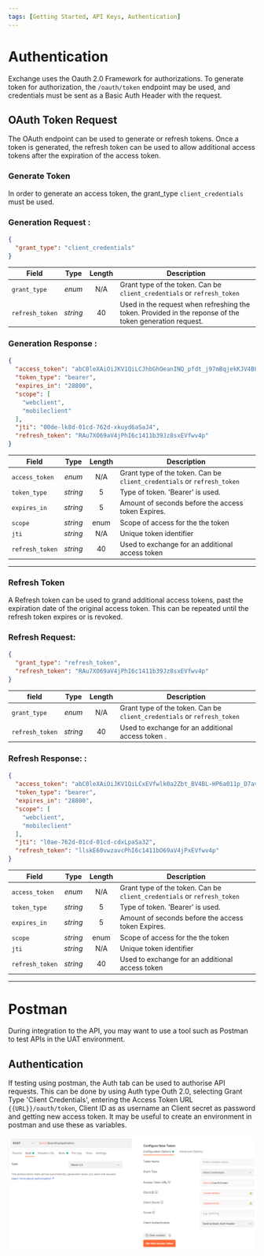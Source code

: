 ```yaml
---
tags: [Getting Started, API Keys, Authentication]
---
```

# Authentication

Exchange uses the Oauth 2.0 Framework for authorizations. To generate token for authorization, the `/oauth/token` endpoint may be used, and credentials must be sent as a Basic Auth Header with the request.

## OAuth Token Request

The OAuth endpoint can be used to generate or refresh tokens. Once a token is generated, the refresh token can be used to allow additional access tokens after the expiration of the access token.

### Generate Token

In order to generate an access token, the grant_type `client_credentials` must be used.

<!--
type: tab
titles: Generate Token Request , Generate Token Response
-->
### Generation Request : 

```json
{
  "grant_type": "client_credentials"
}
```


| Field | Type | Length | Description |
| -------- | :--: | :------------: | ------------------ |
| `grant_type` | *enum* | N/A |  Grant type of the token. Can be `client_credentials` or `refresh_token` |
| `refresh_token` | *string* | 40 | Used in the request when refreshing the token. Provided in the reponse of the token generation request.  |


<!-- type: tab -->

### Generation Response : 

```json
{
  "access_token": "abC0leXAiOiJKV1QiLCJhbGhOeanINQ_pfdt_j97mBqjekKJV4BL-HP6a011p_D7avcSaJ4SeG_tis9D_Gfh66MY7BN73IcAC9Sb_qxaFxSavxvW_d6Nk9hfg8y4OSb7HEB58sxEVfuJ87dsmURWsJz8sxEVfwlk0a2Zbt_BqjekK-Yk-DiJFwiaTtbBqjekKJV4jPhIsxEVfws_wz2MMxkuydcpGl5m-rIpIwT9xAE0avcSaJ4S_4hTU1llskE60vwzv27_URWsJz8sxEVfwlk0a2ZbtXB32u3ERSVyD7TaQjme64Va4ac.rQCcRAu7XObjap3szzy3URWsJzwlk0a2Zbt",
  "token_type": "bearer",
  "expires_in": "28800",
  "scope": [
    "webclient",
    "mobileclient"
  ],
  "jti": "00de-lk8d-01cd-762d-xkuyd6aSaJ4",
  "refresh_token": "RAu7XO69aV4jPhI6c1411b39Jz8sxEVfwv4p"
}

```
| Field | Type | Length | Description |
| -------- | :--: | :------------: | ------------------ |
| `access_token` | *enum* | N/A |  Grant type of the token. Can be `client_credentials` or `refresh_token` |
| `token_type` | *string* | 5 | Type of token. 'Bearer' is used.  |
| `expires_in` | *string* | 5 | Amount of seconds before the access token Expires.  |
| `scope` | *string* | enum | Scope of access for the the token  |
| `jti` | *string* | N/A | Unique token identifier  |
| `refresh_token` | *string* | 40 | Used to exchange for an additional access token  |

---

<!-- type: tab-end -->

### Refresh Token

A Refresh token can be used to grand additional access tokens, past the expiration date of the original access token. This can be repeated until the refresh token expires or is revoked.

### Refresh Request: 
<!--
type: tab
titles: Refresh Token Request , Refresh Token Response
-->

```json
{
  "grant_type": "refresh_token",
  "refresh_token": "RAu7XO69aV4jPhI6c1411b39Jz8sxEVfwv4p"
}

```

| field | Type | Length | Description |
| -------- | :--: | :------------: | ------------------ |
| `grant_type` | *enum* | N/A |  Grant type of the token. Can be `client_credentials` or `refresh_token` |
| `refresh_token` | *string* | 40 | Used to exchange for an additional access token .  |


<!-- type: tab -->

### Refresh Response: :


```json
{
  "access_token": "abC0leXAiOiJKV1QiLCxEVfwlk0a2Zbt_BV4BL-HP6a011p_D7avcSaJ4SeIcAC9Sb_qxaFxSavxvW_d6Nlkj02aeB58sxEVfuJ87dsmURWsJz8sxEVfwlk0a2Zbt_BqjekK-Yk-DiJFwiaTtbBqjekKJV4jPhIsxEVfws_wz2MMxkuydcpGl5m-rIpIwT9xAE0avcSaJ4S_4hTU1lskE60vwvwzv27_URWsJz8sxEjme64Va4ac.rQCcRAu7XObxEVfwlk0a2Zbt_BURWsJzwlk0a2Zbt",
  "token_type": "bearer",
  "expires_in": "28800",
  "scope": [
    "webclient",
    "mobileclient"
  ],
  "jti": "l0ae-762d-01cd-01cd-cdxLpaSa32",
  "refresh_token": "llskE60vwzavcPhI6c1411bO69aV4jPxEVfwv4p"
}

```
| Field | Type | Length | Description |
| -------- | :--: | :------------: | ------------------ |
| `access_token` | *enum* | N/A |  Grant type of the token. Can be `client_credentials` or `refresh_token` |
| `token_type` | *string* | 5 | Type of token. 'Bearer' is used.  |
| `expires_in` | *string* | 5 | Amount of seconds before the access token Expires.  |
| `scope` | *string* | enum | Scope of access for the the token  |
| `jti` | *string* | N/A | Unique token identifier  |
| `refresh_token` | *string* | 40 | Used to exchange for an additional access token  |

---

<!-- type: tab-end -->

# Postman

During integration to the API, you may want to use a tool such as Postman to test APIs in the UAT environment.

## Authentication
If testing using postman, the Auth tab can be used to authorise API requests. This can be done by using Auth type Outh 2.0, selecting Grant Type 'Client Credentials', entering the Access Token URL `{{URL}}/oauth/token`, Client ID as as username an Client secret as password and getting new access token. It may be useful to create an environment in postman and use these as variables.

![postman auth](/assets/images/auth_postman.png)

